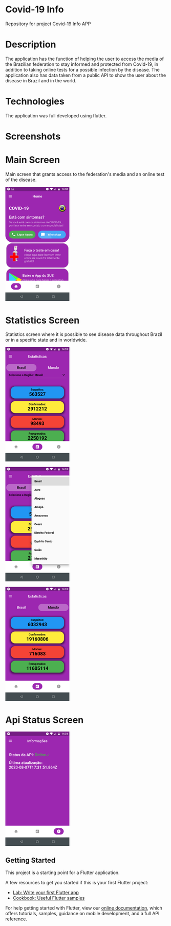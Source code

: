 # Covid-19 Info 
Repository for project Covid-19 Info APP

# Description
The application has the function of helping the user to access the media of the Brazilian federation to stay informed and protected from Covid-19, in addition to taking online tests for a possible infection by the disease. The application also has data taken from a public API to show the user about the disease in Brazil and in the world.

# Technologies
The application was full developed using flutter.

# Screenshots

# Main Screen
Main screen that grants access to the federation's media and an online test of the disease.

<p><img src="screenshots/Main_Screen.png" width="200"></p>

# Statistics Screen
Statistics screen where it is possible to see disease data throughout Brazil or in a specific state and in worldwide.

<p><img src="screenshots/Brasil_Statistic.png" width="200"></p>
<p><img src="screenshots/State_Brasil_Box.png" width="200"></p>
<p><img src="screenshots/World_Statistic.png" width="200"></p>

# Api Status Screen
<p><img src="screenshots/Api_Status.png" width="200"></p>

## Getting Started

This project is a starting point for a Flutter application.

A few resources to get you started if this is your first Flutter project:

- [Lab: Write your first Flutter app](https://flutter.dev/docs/get-started/codelab)
- [Cookbook: Useful Flutter samples](https://flutter.dev/docs/cookbook)

For help getting started with Flutter, view our
[online documentation](https://flutter.dev/docs), which offers tutorials,
samples, guidance on mobile development, and a full API reference.
